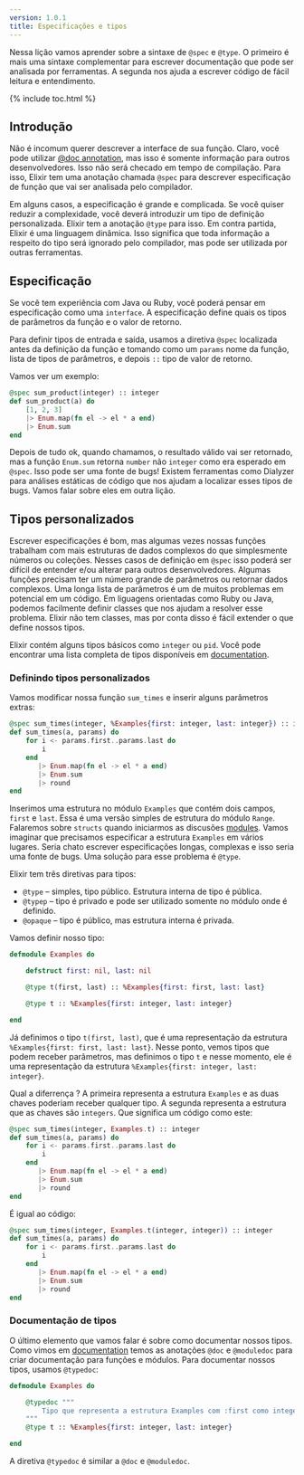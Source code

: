 ```yaml
---
version: 1.0.1
title: Especificações e tipos
---
```


Nessa lição vamos aprender sobre a sintaxe de `@spec` e `@type`. O primeiro é mais uma sintaxe complementar para escrever documentação que pode ser analisada por ferramentas. A segunda nos ajuda a escrever código de fácil leitura e entendimento.

{% include toc.html %}

## Introdução

Não é incomum querer descrever a interface de sua função. Claro, você pode utilizar [@doc annotation](../../basics/documentation), mas isso é somente informação para outros desenvolvedores. Isso não será checado em tempo de compilação. Para isso, Elixir tem uma anotação chamada `@spec` para descrever especificação de função que vai ser analisada pelo compilador.

Em alguns casos, a especificação é grande e complicada. Se você quiser reduzir a complexidade, você deverá introduzir um tipo de definição personalizada. Elixir tem a anotação `@type` para isso. Em contra partida, Elixir é uma linguagem dinâmica. Isso significa que toda informação a respeito do tipo será ignorado pelo compilador, mas pode ser utilizada por outras ferramentas.

## Especificação

Se você tem experiência com Java ou Ruby, você poderá pensar em especificação como uma `interface`. A especificação define quais os tipos de parâmetros da função e o valor de retorno.

Para definir tipos de entrada e saída, usamos a diretiva `@spec` localizada antes da definição da função e tomando como um `params` nome da função, lista de tipos de parâmetros, e depois `::` tipo de valor de retorno.

Vamos ver um exemplo:

```elixir
@spec sum_product(integer) :: integer
def sum_product(a) do
    [1, 2, 3]
    |> Enum.map(fn el -> el * a end)
    |> Enum.sum
end
```

Depois de tudo ok, quando chamamos, o resultado válido vai ser retornado, mas a função `Enum.sum` retorna `number` não `integer` como era esperado em `@spec`. Isso pode ser uma fonte de bugs! Existem ferramentas como Dialyzer para análises estáticas de código que nos ajudam a localizar esses tipos de bugs. Vamos falar sobre eles em outra lição.

## Tipos personalizados

Escrever especificações é bom, mas algumas vezes nossas funções trabalham com mais estruturas de dados complexos do que simplesmente números ou coleções. Nesses casos de definição em `@spec` isso poderá ser difícil de entender e/ou alterar para outros desenvolvedores. Algumas funções precisam ter um número grande de parâmetros ou retornar dados complexos. Uma longa lista de parâmetros é um de muitos problemas em potencial em um código. Em liguagens orientadas como Ruby ou Java, podemos facilmente definir classes que nos ajudam a resolver esse problema. Elixir não tem classes, mas por conta disso é fácil extender o que define nossos tipos.

Elixir contém alguns tipos básicos como `integer` ou `pid`. Você pode encontrar uma lista completa de tipos disponíveis em  [documentation](https://hexdocs.pm/elixir/typespecs.html#types-and-their-syntax).

### Definindo tipos personalizados

Vamos modificar nossa função `sum_times` e inserir alguns parâmetros extras:

```elixir
@spec sum_times(integer, %Examples{first: integer, last: integer}) :: integer
def sum_times(a, params) do
    for i <- params.first..params.last do
        i
    end
       |> Enum.map(fn el -> el * a end)
       |> Enum.sum
       |> round
end
```

Inserimos uma estrutura no módulo `Examples` que contém dois campos, `first` e `last`. Essa é uma versão simples de estrutura do módulo `Range`. Falaremos sobre `structs` quando iniciarmos as discusões [modules](../../basics/modules/#structs). Vamos imaginar que precisamos especificar a estrutura `Examples` em vários lugares. Seria chato escrever especificações longas, complexas e isso seria uma fonte de bugs. Uma solução para esse problema é `@type`.

Elixir tem três diretivas para tipos:

  - `@type` – simples, tipo público. Estrutura interna de tipo é pública.
  - `@typep` – tipo é privado e pode ser utilizado somente no módulo onde é definido.
  - `@opaque` – tipo é público, mas estrutura interna é privada.

Vamos definir nosso tipo:

```elixir
defmodule Examples do

    defstruct first: nil, last: nil

    @type t(first, last) :: %Examples{first: first, last: last}

    @type t :: %Examples{first: integer, last: integer}

end
```

Já definimos o tipo `t(first, last)`, que é uma representação da estrutura `%Examples{first: first, last: last}`. Nesse ponto, vemos tipos que podem receber parâmetros, mas definimos o tipo `t` e nesse momento, ele é uma representação da estrutura `%Examples{first: integer, last: integer}`.   

Qual a diferrença ? A primeira representa a estrutura `Examples` e as duas chaves poderiam receber qualquer tipo. A segunda representa a estrutura que as chaves são `integers`. Que significa um código como este:

```elixir
@spec sum_times(integer, Examples.t) :: integer
def sum_times(a, params) do
    for i <- params.first..params.last do
        i
    end
       |> Enum.map(fn el -> el * a end)
       |> Enum.sum
       |> round
end
```

É igual ao código:

```elixir
@spec sum_times(integer, Examples.t(integer, integer)) :: integer
def sum_times(a, params) do
    for i <- params.first..params.last do
        i
    end
       |> Enum.map(fn el -> el * a end)
       |> Enum.sum
       |> round
end
```

### Documentação de tipos

O último elemento que vamos falar é sobre como documentar nossos tipos. Como vimos em [documentation](../../basics/documentation) temos as anotações `@doc` e `@moduledoc` para criar documentação para funções e módulos. Para documentar nossos tipos, usamos `@typedoc`:

```elixir
defmodule Examples do

    @typedoc """
        Tipo que representa a estrutura Examples com :first como integer e :last como integer.
    """
    @type t :: %Examples{first: integer, last: integer}

end
```

A diretiva `@typedoc` é similar a `@doc` e `@moduledoc`.
